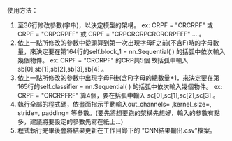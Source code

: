 使用方法：
1. 至36行修改參數(字串)，以決定模型的架構。 ex: CRPF = "CRCRPF" 或 CRPF = "CRPCRPFF" 或 CRPF = "CRPCRCRPCRCRCRPFFF" ... 。
2. 依上一點所修改的參數中從頭算到第一次出現字母F之前(不含F)時的字母數量，來決定要在第164行的self.block_1 = nn.Sequential(  ) 的括弧中依次輸入幾個物件。 ex: CRPF = "CRCRPF" 的CRP共5個 故括弧中輸入 sb[0],sb[1],sb[2],sb[3],sb[4] 。
3. 依上一點所修改的參數中出現字母F後(含F)字母的總數量+1，來決定要在第165行的self.classifier  = nn.Sequential(  ) 的括弧中依次輸入幾個物件。 ex: CRPF = "CRCRPFRF" 算4個，要在括弧中輸入 sc[0],sc[1],sc[2],sc[3] 。
4. 執行全部的程式碼，依畫面指示手動輸入out_channels= ,kernel_size=, stride=, padding= 等參數。(要先將想要跑的架構先想好，輸入的參數有點多，建議將要設定的參數先寫在紙上...)
5. 程式執行完畢後會將結果更新在工作目錄下的 "CNN結果輸出.csv"檔案。
